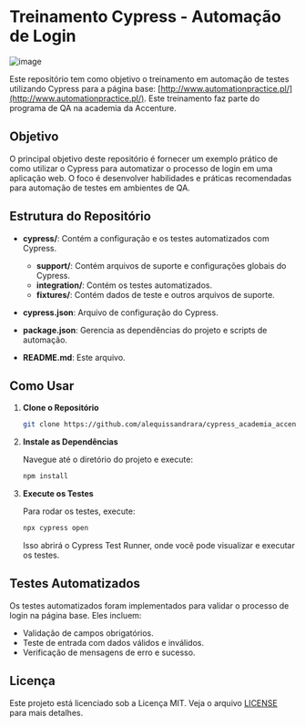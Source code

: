 # Treinamento Cypress - Automação de Login
![image](https://github.com/user-attachments/assets/13688039-49ce-4061-8f4e-d3f30a18b43a)

Este repositório tem como objetivo o treinamento em automação de testes utilizando Cypress para a página base: [http://www.automationpractice.pl/](http://www.automationpractice.pl/). Este treinamento faz parte do programa de QA na academia da Accenture.

## Objetivo

O principal objetivo deste repositório é fornecer um exemplo prático de como utilizar o Cypress para automatizar o processo de login em uma aplicação web. O foco é desenvolver habilidades e práticas recomendadas para automação de testes em ambientes de QA.

## Estrutura do Repositório

- **cypress/**: Contém a configuração e os testes automatizados com Cypress.
  - **support/**: Contém arquivos de suporte e configurações globais do Cypress.
  - **integration/**: Contém os testes automatizados.
  - **fixtures/**: Contém dados de teste e outros arquivos de suporte.
  
- **cypress.json**: Arquivo de configuração do Cypress.
- **package.json**: Gerencia as dependências do projeto e scripts de automação.
- **README.md**: Este arquivo.

## Como Usar

1. **Clone o Repositório**

   ```bash
   git clone https://github.com/alequissandrara/cypress_academia_accenture.git
   ```

2. **Instale as Dependências**

   Navegue até o diretório do projeto e execute:

   ```bash
   npm install
   ```

3. **Execute os Testes**

   Para rodar os testes, execute:

   ```bash
   npx cypress open
   ```

   Isso abrirá o Cypress Test Runner, onde você pode visualizar e executar os testes.

## Testes Automatizados

Os testes automatizados foram implementados para validar o processo de login na página base. Eles incluem:

- Validação de campos obrigatórios.
- Teste de entrada com dados válidos e inválidos.
- Verificação de mensagens de erro e sucesso.



## Licença

Este projeto está licenciado sob a Licença MIT. Veja o arquivo [LICENSE](LICENSE) para mais detalhes.
